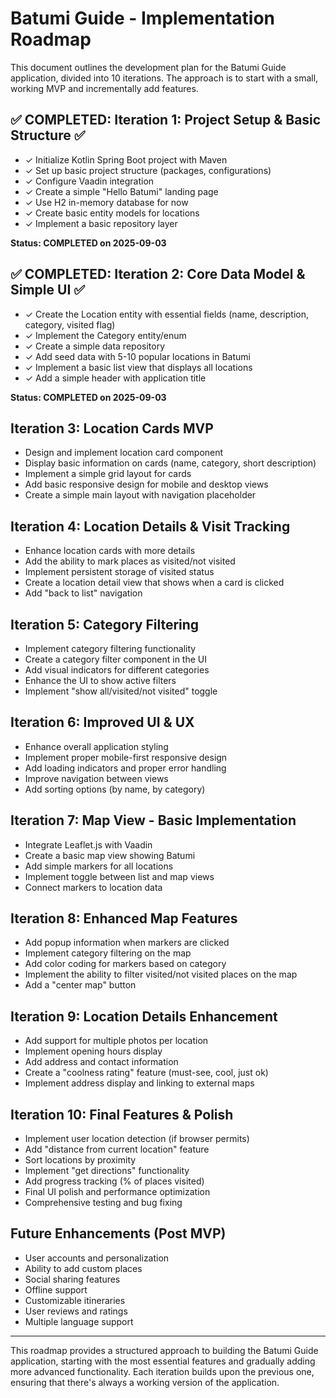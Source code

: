 # Batumi Guide - Implementation Roadmap

This document outlines the development plan for the Batumi Guide application, divided into 10 iterations. 
The approach is to start with a small, working MVP and incrementally add features.

## ✅ COMPLETED: Iteration 1: Project Setup & Basic Structure ✅
- ✓ Initialize Kotlin Spring Boot project with Maven
- ✓ Set up basic project structure (packages, configurations)
- ✓ Configure Vaadin integration
- ✓ Create a simple "Hello Batumi" landing page
- ✓ Use H2 in-memory database for now
- ✓ Create basic entity models for locations
- ✓ Implement a basic repository layer

**Status: COMPLETED on 2025-09-03**

## ✅ COMPLETED: Iteration 2: Core Data Model & Simple UI ✅
- ✓ Create the Location entity with essential fields (name, description, category, visited flag)
- ✓ Implement the Category entity/enum
- ✓ Create a simple data repository
- ✓ Add seed data with 5-10 popular locations in Batumi
- ✓ Implement a basic list view that displays all locations
- ✓ Add a simple header with application title

**Status: COMPLETED on 2025-09-03**

## Iteration 3: Location Cards MVP
- Design and implement location card component
- Display basic information on cards (name, category, short description)
- Implement a simple grid layout for cards
- Add basic responsive design for mobile and desktop views
- Create a simple main layout with navigation placeholder

## Iteration 4: Location Details & Visit Tracking
- Enhance location cards with more details
- Add the ability to mark places as visited/not visited
- Implement persistent storage of visited status
- Create a location detail view that shows when a card is clicked
- Add "back to list" navigation

## Iteration 5: Category Filtering
- Implement category filtering functionality
- Create a category filter component in the UI
- Add visual indicators for different categories
- Enhance the UI to show active filters
- Implement "show all/visited/not visited" toggle

## Iteration 6: Improved UI & UX
- Enhance overall application styling
- Implement proper mobile-first responsive design
- Add loading indicators and proper error handling
- Improve navigation between views
- Add sorting options (by name, by category)

## Iteration 7: Map View - Basic Implementation
- Integrate Leaflet.js with Vaadin
- Create a basic map view showing Batumi
- Add simple markers for all locations
- Implement toggle between list and map views
- Connect markers to location data

## Iteration 8: Enhanced Map Features
- Add popup information when markers are clicked
- Implement category filtering on the map
- Add color coding for markers based on category
- Implement the ability to filter visited/not visited places on the map
- Add a "center map" button

## Iteration 9: Location Details Enhancement
- Add support for multiple photos per location
- Implement opening hours display
- Add address and contact information
- Create a "coolness rating" feature (must-see, cool, just ok)
- Implement address display and linking to external maps

## Iteration 10: Final Features & Polish
- Implement user location detection (if browser permits)
- Add "distance from current location" feature
- Sort locations by proximity
- Implement "get directions" functionality
- Add progress tracking (% of places visited)
- Final UI polish and performance optimization
- Comprehensive testing and bug fixing

## Future Enhancements (Post MVP)
- User accounts and personalization
- Ability to add custom places
- Social sharing features
- Offline support
- Customizable itineraries
- User reviews and ratings
- Multiple language support

---
This roadmap provides a structured approach to building the Batumi Guide application, starting with the most essential features and gradually adding more advanced functionality. Each iteration builds upon the previous one, ensuring that there's always a working version of the application.

